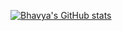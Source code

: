 [![Bhavya's GitHub stats](https://github-readme-stats.vercel.app/api?username=BhavyaMehta2)](https://github.com/anuraghazra/github-readme-stats)
<!--
**BhavyaMehta2/BhavyaMehta2** is a ✨ _special_ ✨ repository because its `README.md` (this file) appears on your GitHub profile.

Here are some ideas to get you started:

- 🔭 I’m currently working on ...
- 🌱 I’m currently learning ...
- 👯 I’m looking to collaborate on ...
- 🤔 I’m looking for help with ...
- 💬 Ask me about ...
- 📫 How to reach me: ...
- 😄 Pronouns: ...
- ⚡ Fun fact: ...
-->
